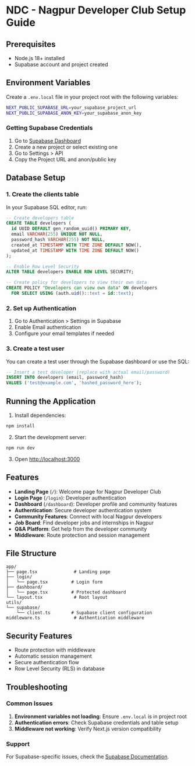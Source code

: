 # NDC - Nagpur Developer Club Setup Guide

## Prerequisites
- Node.js 18+ installed
- Supabase account and project created

## Environment Variables

Create a `.env.local` file in your project root with the following variables:

```bash
NEXT_PUBLIC_SUPABASE_URL=your_supabase_project_url
NEXT_PUBLIC_SUPABASE_ANON_KEY=your_supabase_anon_key
```

### Getting Supabase Credentials

1. Go to [Supabase Dashboard](https://supabase.com/dashboard)
2. Create a new project or select existing one
3. Go to Settings > API
4. Copy the Project URL and anon/public key

## Database Setup

### 1. Create the clients table

In your Supabase SQL editor, run:

```sql
-- Create developers table
CREATE TABLE developers (
  id UUID DEFAULT gen_random_uuid() PRIMARY KEY,
  email VARCHAR(255) UNIQUE NOT NULL,
  password_hash VARCHAR(255) NOT NULL,
  created_at TIMESTAMP WITH TIME ZONE DEFAULT NOW(),
  updated_at TIMESTAMP WITH TIME ZONE DEFAULT NOW()
);

-- Enable Row Level Security
ALTER TABLE developers ENABLE ROW LEVEL SECURITY;

-- Create policy for developers to view their own data
CREATE POLICY "Developers can view own data" ON developers
  FOR SELECT USING (auth.uid()::text = id::text);
```

### 2. Set up Authentication

1. Go to Authentication > Settings in Supabase
2. Enable Email authentication
3. Configure your email templates if needed

### 3. Create a test user

You can create a test user through the Supabase dashboard or use the SQL:

```sql
-- Insert a test developer (replace with actual email/password)
INSERT INTO developers (email, password_hash) 
VALUES ('test@example.com', 'hashed_password_here');
```

## Running the Application

1. Install dependencies:
```bash
npm install
```

2. Start the development server:
```bash
npm run dev
```

3. Open [http://localhost:3000](http://localhost:3000)

## Features

- **Landing Page** (`/`): Welcome page for Nagpur Developer Club
- **Login Page** (`/login`): Developer authentication
- **Dashboard** (`/dashboard`): Developer profile and community features
- **Authentication**: Secure developer authentication system
- **Community Features**: Connect with local Nagpur developers
- **Job Board**: Find developer jobs and internships in Nagpur
- **Q&A Platform**: Get help from the developer community
- **Middleware**: Route protection and session management

## File Structure

```
app/
├── page.tsx              # Landing page
├── login/
│   └── page.tsx         # Login form
├── dashboard/
│   └── page.tsx         # Protected dashboard
└── layout.tsx            # Root layout
utils/
└── supabase/
    └── client.ts        # Supabase client configuration
middleware.ts             # Authentication middleware
```

## Security Features

- Route protection with middleware
- Automatic session management
- Secure authentication flow
- Row Level Security (RLS) in database

## Troubleshooting

### Common Issues

1. **Environment variables not loading**: Ensure `.env.local` is in project root
2. **Authentication errors**: Check Supabase credentials and table setup
3. **Middleware not working**: Verify Next.js version compatibility

### Support

For Supabase-specific issues, check the [Supabase Documentation](https://supabase.com/docs).

